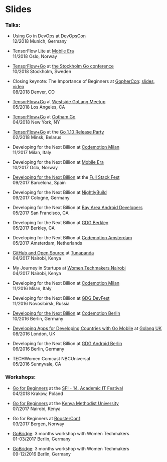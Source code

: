 # Slides

### Talks:


- Using Go in DevOps at [DevOpsCon](https://devopsconference.de/docker-kubernetes/using-go-in-devops/)
<br>12/2018 Munich, Germany

- TensorFlow Lite at [Mobile Era](https://mobileera.rocks/speakers/)
<br>11/2018 Oslo, Norway

- [TensorFlow+Go](https://github.com/Pisush/Public-Speaking/blob/master/Slides/tf%2Bgo-stockholm.pdf) at [the Stockholm Go conference](https://www.eventbrite.com/e/go-stockholm-conference-tickets-49325007425)
<br>10/2018 Stockholm, Sweden

- Closing keynote: The Importance of Beginners at [GopherCon](https://www.gophercon.com/agenda/speakers/279058): [slides](https://github.com/Pisush/Public-Speaking/blob/master/Slides/gopherconUS.pdf), [video](https://www.youtube.com/watch?v=7yMXs9TRvVI)
<br>08/2018 Denver, CO

- [TensorFlow+Go](https://github.com/Pisush/slides/blob/master/Slides/tf%2Bgo-tham.pdf) at [Westside GoLang Meetup](https://www.meetup.com/Westside-GoLang-Meetup/events/250189107)
<br>05/2018 Los Angeles, CA

- [TensorFlow+Go](https://github.com/Pisush/slides/blob/master/Slides/tf%2Bgo-tham.pdf) at [Gotham Go](http://gothamgo.com/)
<br>04/2018 New York, NY

- [TensorFlow+Go](https://github.com/Pisush/slides/blob/master/Slides/TF%2BGO-Minsk.pdf) at the [Go 1.10 Release Party](https://www.facebook.com/events/202545833823265/)
<br>02/2018  Minsk, Belarus

- Developing for the Next Billion at [Codemotion Milan](https://milan2017.codemotionworld.com/talk-detail/?detail=6581)
<br>11/2017 Milan, Italy

- Developing for the Next Billion at [Mobile Era](https://mobileera.rocks/speakers/209)
<br>10/2017 Oslo, Norway

- [Developing for the Next Billion](https://www.youtube.com/watch?v=eHIfPLt-Ckc) at the [Full Stack Fest](https://2017.fullstackfest.com/speakers/nataliepistunovich/)
<br>09/2017 Barcelona, Spain

- Developing for the Next Billion at [NightlyBuild](https://www.nightlybuild.io/speakers)
<br>09/2017 Cologne, Germany

- Developing for the Next Billion at [Bay Area Android Developers](https://www.meetup.com/bayareaandroid/events/239670662)
<br>05/2017 San Francisco, CA

- Developing for the Next Billion at [GDG Berkley](https://www.meetup.com/GDGBerkeley/events/239853523)
<br>05/2017 Berkley, CA

- Developing for the Next Billion at [Codemotion Amsterdam](http://amsterdam2017.codemotionworld.com/talk-detail/?detail=5764)
<br>05/2017 Amsterdam, Netherlands

- [GitHub and Open Source](https://github.com/Pisush/go_for_complete_beginners/blob/master/slides/github-and-open-source.key) at [Tunapanda](http://www.tunapanda.org/)
<br>04/2017 Nairobi, Kenya

- My Journey in Startups at [Women Techmakers Nairobi](http://wtmnairobi.blogspot.nl/2017/04/women-techmakers-nairobi-2017-summit.html)
<br>04/2017 Nairobi, Kenya

- Developing for the Next Billion at [Codemotion Milan](http://milan2016.codemotionworld.com/talk-detail/?detail=3801)
<br>11/2016 Milan, Italy

- Developing for the Next Billion at [GDG DevFest](https://devfest.gdg.org.ru/en/schedule/#session-2)
<br>11/2016 Novosibirsk, Russia

- [Developing for the Next Billion](https://voicerepublic.com/talks/developing-apps-for-developing-countries) at [Codemotion Berlin](http://berlin2016.codemotionworld.com/talk-detail/?detail=3799)
<br>10/2016 Berlin, Germany

- [Developing Apps for Developing Countries with Go Mobile](https://youtu.be/JzZwQg0FCrY) at [Golang UK](http://golanguk.com/speakers/#natalie-pistunovich)
<br>08/2016 London, UK

 - Developing for the Next Billion at [GDG Android Berlin](http://www.meetup.com/GDG-Berlin-Android/events/230697454)
<br>06/2016 Berlin, Germany

- TECHWomen Comcast NBCUniversal 
<br>05/2016 Sunnyvale, CA

### Workshops:
- [Go for Beginners](https://github.com/Pisush/go_for_complete_beginners/blob/master/slides/go_for_beginners_sfi.pdf) at the [SFI - 14. Academic IT Festival](http://sfi.org.pl/prelegenci/natalie-pistunovich/)
<br>04/2018 Krakow, Poland

- [Go for Beginners](https://github.com/Pisush/go_for_complete_beginners/blob/master/slides/go_KeMU_Hub.pdf) at the [Kenya Methodist University](https://www.kamilimu.org/innovation-and-ict-skills)
<br>07/2017 Nairobi, Kenya
 
- Go for Beginners at [BoosterConf](https://www.boosterconf.no/info/speakers)
<br>03/2017 Bergen, Norway
 
- [GoBridge](https://www.meetup.com/gdg-berlin/events/236594458/): 3 months workshop with Women Techmakers
<br>01-03/2017 Berlin, Germany

- [GoBridge](https://www.meetup.com/gdgberlin/events/233883713/): 3 months workshop with Women Techmakers
<br>09-12/2016 Berlin, Germany
